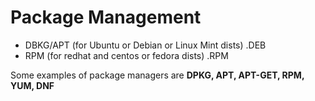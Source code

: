 # Package Management
- DBKG/APT (for Ubuntu or Debian or Linux Mint dists) .DEB
- RPM (for redhat and centos or fedora dists) .RPM

Some examples of package managers are **DPKG, APT, APT-GET, RPM, YUM, DNF**